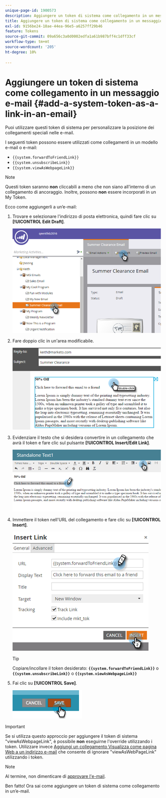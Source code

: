 ```yaml
---
unique-page-id: 1900573
description: Aggiungere un token di sistema come collegamento in un messaggio e-mail - Documentazione di Marketo - Documentazione del prodotto
title: Aggiungere un token di sistema come collegamento in un messaggio e-mail
exl-id: 9156be24-18ae-44ea-96e5-a6257ff29b46
feature: Tokens
source-git-commit: 09a656c3a0d0002edfa1a61b987bff4c1dff33cf
workflow-type: tm+mt
source-wordcount: '205'
ht-degree: 10%

---
```


# Aggiungere un token di sistema come collegamento in un messaggio e-mail {#add-a-system-token-as-a-link-in-an-email}

Puoi utilizzare questi token di sistema per personalizzare la posizione dei collegamenti speciali nelle e-mail.

I seguenti token possono essere utilizzati come collegamenti in un modello e-mail o e-mail:

* `{{system.forwardToFriendLink}}`
* `{{system.unsubscribeLink}}`
* `{{system.viewAsWebpageLink}}`

>[!NOTE]
>
>Questi token saranno **non** cliccabili a meno che non siano all&#39;interno di un collegamento di ancoraggio. Inoltre, possono **non** essere incorporati in un My Token.

Ecco come aggiungerli a un’e-mail:

1. Trovare e selezionare l&#39;indirizzo di posta elettronica, quindi fare clic su **[!UICONTROL Edit Draft]**.

   ![](assets/one-1.png)

1. Fare doppio clic in un&#39;area modificabile.

   ![](assets/two-1.png)

1. Evidenziare il testo che si desidera convertire in un collegamento che avrà il token e fare clic sul pulsante **[!UICONTROL Insert/Edit Link]**.

   ![](assets/three-1.png)

1. Immettere il token nell&#39;URL del collegamento e fare clic su **[!UICONTROL Insert]**.

   ![](assets/four-1.png)

   >[!TIP]
   >
   >Copiare/incollare il token desiderato: **`{{system.forwardToFriendLink}}`** o **`{{system.unsubscribeLink}}`** o **`{{system.viewAsWebpageLink}}`**

1. Fai clic su **[!UICONTROL Save]**.

   ![](assets/image2014-9-17-22-3a12-3a17.png)

>[!IMPORTANT]
>
>Se si utilizza questo approccio per aggiungere il token di sistema &quot;viewAsWebpageLink&quot;, è possibile **non** eseguirne l&#39;override utilizzando i token. Utilizzare invece [Aggiungi un collegamento Visualizza come pagina Web a un indirizzo e-mail](/help/marketo/product-docs/email-marketing/general/functions-in-the-editor/add-a-view-as-web-page-link-to-an-email.md) che consente di ignorare &quot;viewAsWebPageLink&quot; utilizzando i token.

>[!NOTE]
>
>Al termine, non dimenticare di [approvare l&#39;e-mail](/help/marketo/product-docs/email-marketing/general/creating-an-email/approve-an-email.md).

Ben fatto! Ora sai come aggiungere un token di sistema come collegamento in un’e-mail.
